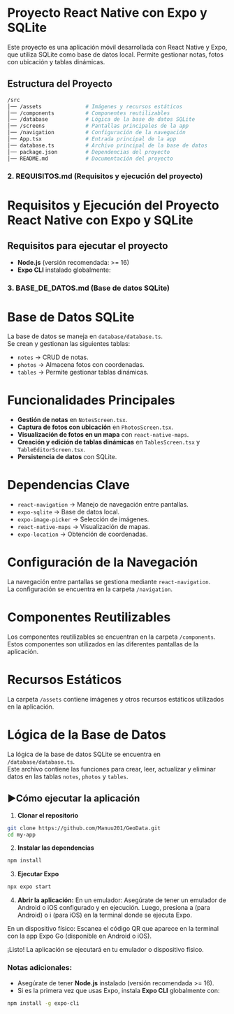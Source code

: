 # Proyecto React Native con Expo y SQLite

Este proyecto es una aplicación móvil desarrollada con React Native y Expo, que utiliza SQLite como base de datos local. Permite gestionar notas, fotos con ubicación y tablas dinámicas.

## Estructura del Proyecto

```bash
/src
│── /assets              # Imágenes y recursos estáticos
│── /components          # Componentes reutilizables
│── /database            # Lógica de la base de datos SQLite
│── /screens             # Pantallas principales de la app
│── /navigation          # Configuración de la navegación
│── App.tsx              # Entrada principal de la app
│── database.ts          # Archivo principal de la base de datos
│── package.json         # Dependencias del proyecto
│── README.md            # Documentación del proyecto
```

### 2. **REQUISITOS.md** (Requisitos y ejecución del proyecto)

# Requisitos y Ejecución del Proyecto React Native con Expo y SQLite

## Requisitos para ejecutar el proyecto

- **Node.js** (versión recomendada: >= 16)
- **Expo CLI** instalado globalmente:

### 3. **BASE_DE_DATOS.md** (Base de datos SQLite)

# Base de Datos SQLite

La base de datos se maneja en `database/database.ts`.  
Se crean y gestionan las siguientes tablas:

- `notes` → CRUD de notas.
- `photos` → Almacena fotos con coordenadas.
- `tables` → Permite gestionar tablas dinámicas.

# Funcionalidades Principales

- **Gestión de notas** en `NotesScreen.tsx`.
- **Captura de fotos con ubicación** en `PhotosScreen.tsx`.
- **Visualización de fotos en un mapa** con `react-native-maps`.
- **Creación y edición de tablas dinámicas** en `TablesScreen.tsx` y `TableEditorScreen.tsx`.
- **Persistencia de datos** con SQLite.

# Dependencias Clave

- `react-navigation` → Manejo de navegación entre pantallas.
- `expo-sqlite` → Base de datos local.
- `expo-image-picker` → Selección de imágenes.
- `react-native-maps` → Visualización de mapas.
- `expo-location` → Obtención de coordenadas.

# Configuración de la Navegación

La navegación entre pantallas se gestiona mediante `react-navigation`.  
La configuración se encuentra en la carpeta `/navigation`.

# Componentes Reutilizables

Los componentes reutilizables se encuentran en la carpeta `/components`.  
Estos componentes son utilizados en las diferentes pantallas de la aplicación.


# Recursos Estáticos

La carpeta `/assets` contiene imágenes y otros recursos estáticos utilizados en la aplicación.

# Lógica de la Base de Datos

La lógica de la base de datos SQLite se encuentra en `/database/database.ts`.  
Este archivo contiene las funciones para crear, leer, actualizar y eliminar datos en las tablas `notes`, `photos` y `tables`.

## ▶Cómo ejecutar la aplicación

1. **Clonar el repositorio**

```sh
git clone https://github.com/Manuu201/GeoData.git
cd my-app
```
2. **Instalar las dependencias**
```sh
npm install
```
3. **Ejecutar Expo**
```sh
npx expo start
```
4. **Abrir la aplicación:**
En un emulador: Asegúrate de tener un emulador de Android o iOS configurado y en ejecución. Luego, presiona a (para Android) o i (para iOS) en la terminal donde se ejecuta Expo.


En un dispositivo físico: Escanea el código QR que aparece en la terminal con la app Expo Go (disponible en Android o iOS).


¡Listo! La aplicación se ejecutará en tu emulador o dispositivo físico.


### Notas adicionales:
- Asegúrate de tener **Node.js** instalado (versión recomendada >= 16).
- Si es la primera vez que usas Expo, instala **Expo CLI** globalmente con:
```sh
npm install -g expo-cli
```
